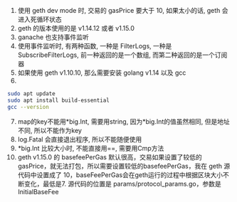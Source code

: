 1. 使用 geth dev mode 时, 交易的 gasPrice 要大于 10, 如果太小的话, geth 会进入死循环状态
2. geth 的版本使用的是 v1.14.12 或者 v1.15.0
3. ganache 也支持事件监听
4. 使用事件监听时, 有两种函数, 一种是 FilterLogs, 一种是 SubscribeFilterLogs, 前一种返回的是一个数组, 而第二种返回的是一个订阅器
5. 如果使用 geth v1.10.10, 那么需要安装 golang v1.14 以及 gcc
6. 
```bash
sudo apt update
sudo apt install build-essential
gcc --version
```
7. map的key不能用*big.Int, 需要用string, 因为\*big.Int的值虽然相同, 但是地址不同, 所以不能作为key
8. log.Fatal 会直接退出程序, 所以不能随便使用
9. *big.Int 比较大小时, 不能直接用==, 需要用Cmp方法
10. geth v1.15.0 的 basefeePerGas 默认很高，交易如果设置了较低的gasPrice，就无法打包，所以需要设置较低的basefeePerGas，我在 geth 源代码中设置成了 10，baseFeePerGas会在geth运行的过程中根据区块大小不断变化，最低是7. 源代码的位置是 params/protocol_params.go，参数是InitialBaseFee
